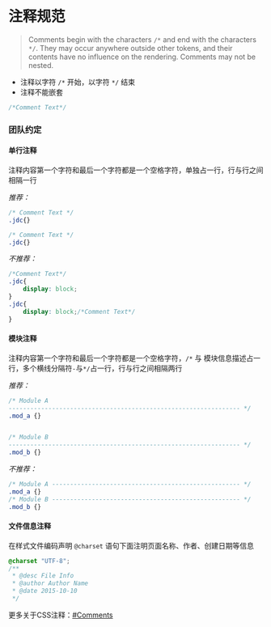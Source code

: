# 注释规范

> Comments begin with the characters `/*` and end with the characters `*/`. They may occur anywhere outside other tokens, and their contents have no influence on the rendering. Comments may not be nested.

* 注释以字符 `/*` 开始，以字符 `*/` 结束
* 注释不能嵌套

```css
/*Comment Text*/
```

### 团队约定 

#### 单行注释

注释内容第一个字符和最后一个字符都是一个空格字符，单独占一行，行与行之间相隔一行

*推荐：*

``` css
/* Comment Text */
.jdc{}

/* Comment Text */
.jdc{}
```

*不推荐：*

```css
/*Comment Text*/
.jdc{
	display: block;
}
.jdc{
	display: block;/*Comment Text*/
}
```

#### 模块注释

注释内容第一个字符和最后一个字符都是一个空格字符，`/*` 与 模块信息描述占一行，多个横线分隔符`-`与`*/`占一行，行与行之间相隔两行

*推荐：*

```css
/* Module A
---------------------------------------------------------------- */
.mod_a {}


/* Module B
---------------------------------------------------------------- */
.mod_b {}
```

*不推荐：*

```css
/* Module A ---------------------------------------------------- */
.mod_a {}
/* Module B ---------------------------------------------------- */
.mod_b {}
```

#### 文件信息注释

在样式文件编码声明 `@charset` 语句下面注明页面名称、作者、创建日期等信息

```css
@charset "UTF-8";
/**
 * @desc File Info
 * @author Author Name
 * @date 2015-10-10
 */
```




更多关于CSS注释：[#Comments](http://www.w3.org/TR/2011/REC-CSS2-20110607/syndata.html#comments)



